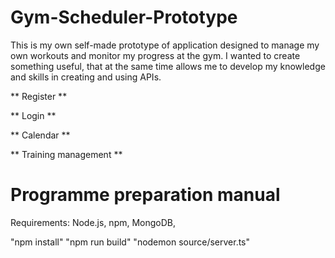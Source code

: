 # Gym-Scheduler-Prototype

This is my own self-made prototype of application designed to manage my own workouts and monitor my progress at the gym. I wanted to create something useful, that at the same time allows me to develop
my knowledge and skills in creating and using APIs.

** Register **

** Login **

** Calendar **

** Training management **

# Programme preparation manual

Requirements: Node.js, npm, MongoDB,

"npm install" "npm run build" "nodemon source/server.ts"

